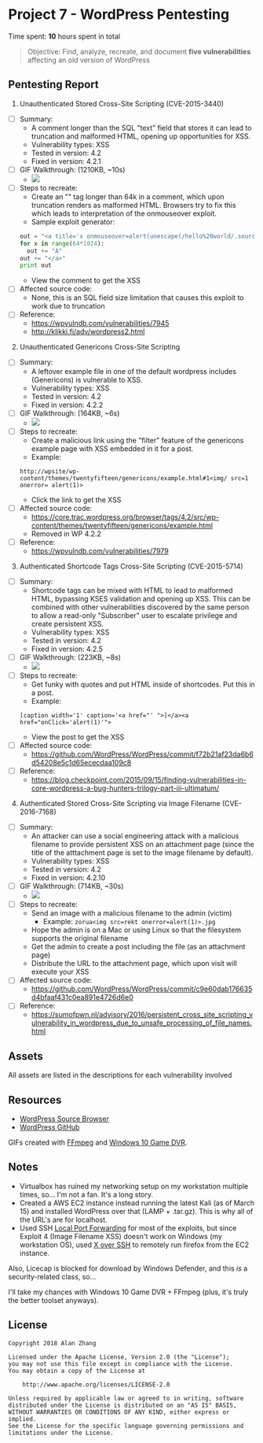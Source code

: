# Project 7 - WordPress Pentesting

Time spent: **10** hours spent in total

> Objective: Find, analyze, recreate, and document **five vulnerabilities** affecting an old version of WordPress

## Pentesting Report

1. Unauthenticated Stored Cross-Site Scripting (CVE-2015-3440)
  - [ ] Summary: 
    - A comment longer than the SQL "text" field that stores it can lead to truncation and malformed HTML, opening up opportunities for XSS.
    - Vulnerability types: XSS
    - Tested in version: 4.2
    - Fixed in version: 4.2.1
  - [ ] GIF Walkthrough: (1210KB, ~10s)
    - <img src="https://github.com/Lukanite/CP_wpvulns/raw/master/1.gif">
  - [ ] Steps to recreate: 
    - Create an "<a>" tag longer than 64k in a comment, which upon truncation renders as malformed HTML. Browsers try to fix this which leads to interpretation of the onmouseover exploit.
    - Sample exploit generator:
    ```python
    out = "<a title='x onmouseover=alert(unescape(/hello%20world/.source)) style=position:absolute;left:0;top:0;width:5000px;height:5000px  "
    for x in range(64*1024):
      out += "A"
    out += "</a>"
    print out
    ```
    - View the comment to get the XSS
  - [ ] Affected source code:
    - None, this is an SQL field size limitation that causes this exploit to work due to truncation
  - [ ] Reference:
    - https://wpvulndb.com/vulnerabilities/7945
    - http://klikki.fi/adv/wordpress2.html

2. Unauthenticated Genericons Cross-Site Scripting
  - [ ] Summary: 
    - A leftover example file in one of the default wordpress includes (Genericons) is vulnerable to XSS.
    - Vulnerability types: XSS
    - Tested in version: 4.2
    - Fixed in version: 4.2.2
  - [ ] GIF Walkthrough: (164KB, ~6s)
    - <img src="https://github.com/Lukanite/CP_wpvulns/raw/master/2.gif">
  - [ ] Steps to recreate: 
    - Create a malicious link using the "filter" feature of the genericons example page with XSS embedded in it for a post.
    - Example: 
    ```
    http://wpsite/wp-content/themes/twentyfifteen/genericons/example.html#1<img/ src=1 onerror= alert(1)>
    ```
    - Click the link to get the XSS
  - [ ] Affected source code:
    - https://core.trac.wordpress.org/browser/tags/4.2/src/wp-content/themes/twentyfifteen/genericons/example.html
    - Removed in WP 4.2.2
  - [ ] Reference:
    - https://wpvulndb.com/vulnerabilities/7979

3. Authenticated Shortcode Tags Cross-Site Scripting (CVE-2015-5714)
  - [ ] Summary: 
    - Shortcode tags can be mixed with HTML to lead to malformed HTML, bypassing KSES validation and opening up XSS. This can be combined with other vulnerabilities discovered by the same person to allow a read-only "Subscriber" user to escalate privilege and create persistent XSS.
    - Vulnerability types: XSS
    - Tested in version: 4.2
    - Fixed in version: 4.2.5
  - [ ] GIF Walkthrough: (223KB, ~8s)
    - <img src="https://github.com/Lukanite/CP_wpvulns/raw/master/3.gif">
  - [ ] Steps to recreate: 
    - Get funky with quotes and put HTML inside of shortcodes. Put this in a post.
    - Example:
    ```
    [caption width='1' caption='<a href="' ">]</a><a href="onClick='alert(1)'">
    ```
    - View the post to get the XSS
  - [ ] Affected source code:
    - https://github.com/WordPress/WordPress/commit/f72b21af23da6b6d54208e5c1d65ececdaa109c8
  - [ ] Reference:
    - https://blog.checkpoint.com/2015/09/15/finding-vulnerabilities-in-core-wordpress-a-bug-hunters-trilogy-part-iii-ultimatum/
4. Authenticated Stored Cross-Site Scripting via Image Filename (CVE-2016-7168)
  - [ ] Summary: 
    - An attacker can use a social engineering attack with a malicious filename to provide persistent XSS on an attachment page (since the title of the atttachment page is set to the image filename by default).
    - Vulnerability types: XSS
    - Tested in version: 4.2
    - Fixed in version: 4.2.10
  - [ ] GIF Walkthrough: (714KB, ~30s)
    - <img src="https://github.com/Lukanite/CP_wpvulns/raw/master/4.gif">
  - [ ] Steps to recreate: 
    - Send an image with a malicious filename to the admin (victim)
      - Example: `zorua<img src=rekt onerror=alert(1)>.jpg`
    - Hope the admin is on a Mac or using Linux so that the filesystem supports the original filename
    - Get the admin to create a post including the file (as an attachment page)
    - Distribute the URL to the attachment page, which upon visit will execute your XSS
  - [ ] Affected source code:
    - https://github.com/WordPress/WordPress/commit/c9e60dab176635d4bfaaf431c0ea891e4726d6e0
  - [ ] Reference:
    - https://sumofpwn.nl/advisory/2016/persistent_cross_site_scripting_vulnerability_in_wordpress_due_to_unsafe_processing_of_file_names.html

## Assets

All assets are listed in the descriptions for each vulnerability involved

## Resources

- [WordPress Source Browser](https://core.trac.wordpress.org/browser/)
- [WordPress GitHub](https://github.com/WordPress/WordPress)

GIFs created with [FFmpeg](http://ffmpeg.org/) and [Windows 10 Game DVR](https://support.xbox.com/en-US/xbox-on-windows/social/record-game-clips-game-dvr-windows-10).

## Notes

- Virtualbox has ruined my networking setup on my workstation multiple times, so... I'm not a fan. It's a long story.
- Created a AWS EC2 instance instead running the latest Kali (as of March 15) and installed WordPress over that (LAMP + .tar.gz). This is why all of the URL's are for localhost.
- Used SSH [Local Port Forwarding](https://help.ubuntu.com/community/SSH/OpenSSH/PortForwarding) for most of the exploits, but since Exploit 4 (Image Filename XSS) doesn't work on Windows (my workstation OS), used [X over SSH](http://people.csail.mit.edu/wentzlaf/faq/ssh_X.html) to remotely run firefox from the EC2 instance.

Also, Licecap is blocked for download by Windows Defender, and this *is* a security-related class, so...

I'll take my chances with Windows 10 Game DVR + FFmpeg (plus, it's truly the better toolset anyways).

## License

    Copyright 2018 Alan Zhang

    Licensed under the Apache License, Version 2.0 (the "License");
    you may not use this file except in compliance with the License.
    You may obtain a copy of the License at

        http://www.apache.org/licenses/LICENSE-2.0

    Unless required by applicable law or agreed to in writing, software
    distributed under the License is distributed on an "AS IS" BASIS,
    WITHOUT WARRANTIES OR CONDITIONS OF ANY KIND, either express or implied.
    See the License for the specific language governing permissions and
    limitations under the License.
